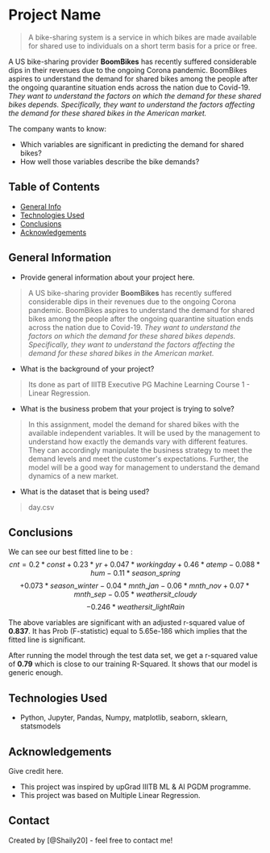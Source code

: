 # Project Name
> A bike-sharing system is a service in which bikes are made available for shared use to individuals on a short term basis for a price or free.

A US bike-sharing provider **BoomBikes** has recently suffered considerable dips in their revenues due to the ongoing Corona pandemic. BoomBikes aspires to understand the demand for shared bikes among the people after the ongoing quarantine situation ends across the nation due to Covid-19. *They want to understand the factors on which the demand for these shared bikes depends. Specifically, they want to understand the factors affecting the demand for these shared bikes in the American market.* 

The company wants to know:
- Which variables are significant in predicting the demand for shared bikes?
- How well those variables describe the bike demands?

## Table of Contents
* [General Info](#general-information)
* [Technologies Used](#technologies-used)
* [Conclusions](#conclusions)
* [Acknowledgements](#acknowledgements)

<!-- You can include any other section that is pertinent to your problem -->

## General Information
- Provide general information about your project here.
> A US bike-sharing provider **BoomBikes** has recently suffered considerable dips in their revenues due to the ongoing Corona pandemic. BoomBikes aspires to understand the demand for shared bikes among the people after the ongoing quarantine situation ends across the nation due to Covid-19. *They want to understand the factors on which the demand for these shared bikes depends. Specifically, they want to understand the factors affecting the demand for these shared bikes in the American market.* 
- What is the background of your project?
> Its done as part of IIITB Executive PG Machine Learning Course 1 - Linear Regression.
- What is the business probem that your project is trying to solve? 
> In this assignment, model the demand for shared bikes with the available independent variables. It will be used by the management to understand how exactly the demands vary with different features. They can accordingly manipulate the business strategy to meet the demand levels and meet the customer's expectations. Further, the model will be a good way for management to understand the demand dynamics of a new market. 
- What is the dataset that is being used? 
> day.csv

<!-- You don't have to answer all the questions - just the ones relevant to your project. -->

## Conclusions
We can see our best fitted line to be :
$$cnt = 0.2*const + 0.23*yr + 0.047*workingday + 0.46*atemp - 0.088*hum - 0.11*season\_spring $$
$$+ 0.073*season\_winter - 0.04*mnth\_jan - 0.06*mnth\_nov + 0.07*mnth\_sep - 0.05*weathersit\_cloudy$$ 
$$- 0.246*weathersit\_lightRain$$

The above variables are significant with an adjusted r-squared value of **0.837**. It has Prob (F-statistic) equal to 5.65e-186 which implies that the fitted line is significant.

After running the model through the test data set, we get a r-squared value of **0.79** which is close to our training R-Squared. It shows that our model is generic enough.
## Technologies Used
- Python, Jupyter, Pandas, Numpy, matplotlib, seaborn, sklearn, statsmodels

<!-- As the libraries versions keep on changing, it is recommended to mention the version of library used in this project -->

## Acknowledgements
Give credit here.
- This project was inspired by upGrad IIITB ML & AI PGDM programme.
- This project was based on Multiple Linear Regression.


## Contact
Created by [@Shaily20] - feel free to contact me!
